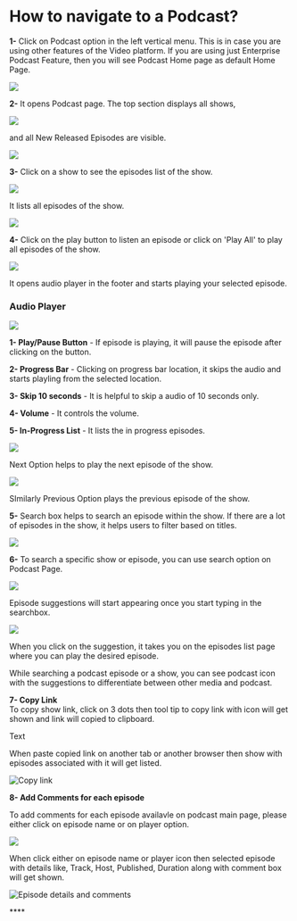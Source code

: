 # How to navigate to a Podcast?

**1-** Click on Podcast option in the left vertical menu. This is in case you are using other features of the Video platform. If you are using just Enterprise Podcast Feature, then you will see Podcast Home page as default Home Page.  

![](../.gitbook/assets/podcast1.png)

**2-** It opens Podcast page. The top section displays all shows, 

![](../.gitbook/assets/podcast1%20%283%29.png)

and all New Released Episodes are visible.

![](../.gitbook/assets/podcast1%20%282%29.png)

**3-** Click on a show to see the episodes list of the show.

![](../.gitbook/assets/podcast1%20%281%29.png)

It lists all episodes of the show.

![](../.gitbook/assets/podcast2.png)

**4-** Click on the play button to listen an episode or click on 'Play All' to play all episodes of the show.

![](../.gitbook/assets/podcast2%20%281%29.png)

It opens audio player in the footer and starts playing your selected episode.

### Audio Player

![](../.gitbook/assets/podcast3.png)

**1- Play/Pause Button** - If episode is playing, it will pause the episode after clicking on the button.

**2- Progress Bar** - Clicking on progress bar location, it skips the audio and starts playling from the selected location.

**3-  Skip 10 seconds** - It is helpful to skip a audio of 10 seconds only.

**4- Volume** - It controls the volume.

**5- In-Progress List** - It lists the in progress episodes.

![](../.gitbook/assets/podcast4%20%281%29.png)

Next Option helps to play the next episode of the show.

![](../.gitbook/assets/podcast4.png)

SImilarly Previous Option plays the previous episode of the show.

**5-** Search box helps to search an episode within the show. If there are a lot of  episodes in the show, it helps users to filter based on titles.

![](../.gitbook/assets/podcast5.png)

**6-** To search a specific show or episode, you can use search option on Podcast Page.

![](../.gitbook/assets/podcast6%20%281%29.png)

Episode suggestions will start appearing once you start typing in the searchbox.

![](../.gitbook/assets/podcast6.png)

When you click on the suggestion, it takes you on the episodes list page where you can play the desired episode.

While searching a podcast episode or a show, you can see podcast icon with the suggestions to differentiate between other media and podcast.

**7- Copy Link**  
To copy show link, click on 3 dots then tool tip to copy link with icon will get shown and link will copied to clipboard. 

Text

When paste copied link on another tab or another browser then show with episodes associated with it will get listed.



![Copy link](../.gitbook/assets/copy-link.png)

**8- Add Comments for each episode**

To add comments for each episode availavle on podcast main page, please either click on episode name or on player option.

![](../.gitbook/assets/comment1.png)

When click either on episode name or player icon then selected episode with details like, Track, Host, Published, Duration along with comment box will get shown.

![Episode details and comments](../.gitbook/assets/comments2.png)





\*\*\*\*





